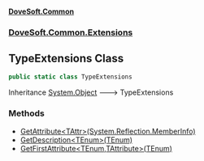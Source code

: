 #### [DoveSoft.Common](./index.md 'index')
### [DoveSoft.Common.Extensions](./DoveSoft-Common-Extensions.md 'DoveSoft.Common.Extensions')
## TypeExtensions Class
```csharp
public static class TypeExtensions
```
Inheritance [System.Object](https://docs.microsoft.com/en-us/dotnet/api/System.Object 'System.Object') &#129106; TypeExtensions  
### Methods
- [GetAttribute&lt;TAttr&gt;(System.Reflection.MemberInfo)](./DoveSoft-Common-Extensions-TypeExtensions-GetAttribute-TAttr-(System-Reflection-MemberInfo).md 'DoveSoft.Common.Extensions.TypeExtensions.GetAttribute&lt;TAttr&gt;(System.Reflection.MemberInfo)')
- [GetDescription&lt;TEnum&gt;(TEnum)](./DoveSoft-Common-Extensions-TypeExtensions-GetDescription-TEnum-(TEnum).md 'DoveSoft.Common.Extensions.TypeExtensions.GetDescription&lt;TEnum&gt;(TEnum)')
- [GetFirstAttribute&lt;TEnum,TAttribute&gt;(TEnum)](./DoveSoft-Common-Extensions-TypeExtensions-GetFirstAttribute-TEnum_TAttribute-(TEnum).md 'DoveSoft.Common.Extensions.TypeExtensions.GetFirstAttribute&lt;TEnum,TAttribute&gt;(TEnum)')

